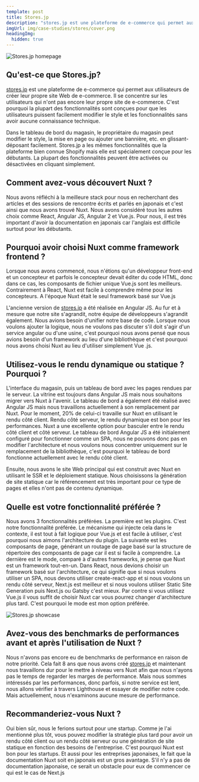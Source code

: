 ```yaml
---
template: post
title: Stores.jp
description: "stores.jp est une plateforme de e-commerce qui permet aux utilisateurs de créer leur propre site Web de e-commerce. Il se concentre sur les utilisateurs qui n'ont pas encore leur propre site de e-commerce. C'est pourquoi la plupart des fonctionnalités sont conçues pour que les utilisateurs puissent facilement modifier le style et les fonctionnalités sans avoir aucune connaissance technique."
imgUrl: img/case-studies/stores/cover.png
headingImg:
  hidden: true
---
```


![Stores.jp homepage](img/case-studies/stores/main.png)

## Qu'est-ce que Stores.jp?

[stores.jp](http://stores.jp) est une plateforme de e-commerce qui permet aux utilisateurs de créer leur propre site Web de e-commerce. Il se concentre sur les utilisateurs qui n'ont pas encore leur propre site de e-commerce. C'est pourquoi la plupart des fonctionnalités sont conçues pour que les utilisateurs puissent facilement modifier le style et les fonctionnalités sans avoir aucune connaissance technique.

Dans le tableau de bord du magasin, le propriétaire du magasin peut modifier le style, la mise en page ou ajouter une bannière, etc. en glissant-déposant facilement. Stores.jp a les mêmes fonctionnalités que la plateforme bien connue Shopify mais elle est spécialement conçue pour les débutants. La plupart des fonctionnalités peuvent être activées ou désactivées en cliquant simplement.

## Comment avez-vous découvert Nuxt ?

Nous avons réfléchi à la meilleure stack pour nous en recherchant des articles et des sessions de rencontre écrits et parlés en japonais et c'est ainsi que nous avons trouvé Nuxt. Nous avons considéré tous les autres choix comme React, Angular JS, Angular 2 et Vue.js. Pour nous, il est très important d'avoir la documentation en japonais car l'anglais est difficile surtout pour les débutants.

## Pourquoi avoir choisi Nuxt comme framework frontend ?

Lorsque nous avons commencé, nous n'étions qu'un développeur front-end et un concepteur et parfois le concepteur devait éditer du code HTML, donc dans ce cas, les composants de fichier unique Vue.js sont les meilleurs. Contrairement à React, Nuxt est facile à comprendre même pour les concepteurs. A l'époque Nuxt était le seul framework basé sur Vue.js

L'ancienne version de [stores.jp](http://stores.jp) a été réalisée en Angular JS. Au fur et à mesure que notre site s'agrandit, notre équipe de développeurs s'agrandit également. Nous avions besoin d'unifier notre base de code. Lorsque nous voulons ajouter la logique, nous ne voulons pas discuter s'il doit s'agir d'un service angular ou d'une usine, c'est pourquoi nous avons pensé que nous avions besoin d'un framework au lieu d'une bibliothèque et c'est pourquoi nous avons choisi Nuxt au lieu d'utiliser simplement Vue .js.


## Utilisez-vous le rendu dynamique ou statique ? Pourquoi ?

L'interface du magasin, puis un tableau de bord avec les pages rendues par le serveur. La vitrine est toujours dans Angular JS mais nous souhaitons migrer vers Nuxt à l'avenir. Le tableau de bord a également été réalisé avec Angular JS mais nous travaillons actuellement à son remplacement par Nuxt. Pour le moment, 20% de celui-ci travaille sur Nuxt en utilisant le rendu côté client. Rendu côté serveur, le rendu dynamique est bon pour les performances. Nuxt a une excellente option pour basculer entre le rendu côté client et côté serveur. Le tableau de bord Angular JS a été initialement configuré pour fonctionner comme un SPA, nous ne pouvons donc pas en modifier l'architecture et nous voulons nous concentrer uniquement sur le remplacement de la bibliothèque, c'est pourquoi le tableau de bord fonctionne actuellement avec le rendu côté client.

Ensuite, nous avons le site Web principal qui est construit avec Nuxt en utilisant le SSR et le déploiement statique. Nous choisissons la génération de site statique car le référencement est très important pour ce type de pages et elles n'ont pas de contenu dynamique.

## Quelle est votre fonctionnalité préférée ?

Nous avons 3 fonctionnalités préférées. La première est les plugins. C'est notre fonctionnalité préférée. Le mécanisme qui injecte cela dans le contexte, il est tout à fait logique pour Vue.js et est facile à utiliser, c'est pourquoi nous aimons l'architecture du plugin. La suivante est les composants de page, générant un routage de page basé sur la structure de répertoire des composants de page car il est si facile à comprendre. La dernière est le mode, comparé à d'autres frameworks, je pense que Nuxt est un framework tout-en-un. Dans React, nous devions choisir un framework basé sur l'architecture, ce qui signifie que si nous voulons utiliser un SPA, nous devons utiliser create-react-app et si nous voulons un rendu côté serveur, Next.js est meilleur et si nous voulons utiliser Static Site Generation puis Next.js ou Gatsby c'est mieux. Par contre si vous utilisez Vue.js il vous suffit de choisir Nuxt car vous pourrez changer d'architecture plus tard. C'est pourquoi le mode est mon option préférée.

![Stores.jp showcase](img/case-studies/stores/1.png)

## Avez-vous des benchmarks de performances avant et après l'utilisation de Nuxt ?

Nous n'avons pas encore eu de benchmarks de performance en raison de notre priorité. Cela fait 8 ans que nous avons créé [stores.jp](http://stores.jp) et maintenant nous travaillons dur pour le mettre à niveau vers Nuxt afin que nous n'ayons pas le temps de regarder les marges de performance. Mais nous sommes intéressés par les performances, donc parfois, si notre service est lent, nous allons vérifier à travers Lighthouse et essayer de modifier notre code. Mais actuellement, nous n'examinons aucune mesure de performance.

## Recommanderiez-vous Nuxt ?

Oui bien sûr, nous le ferions surtout pour une startup. Comme je l'ai mentionné plus tôt, vous pouvez modifier la stratégie plus tard pour avoir un rendu côté client ou un rendu côté serveur ou une génération de site statique en fonction des besoins de l'entreprise. C'est pourquoi Nuxt est bon pour les startups. Et aussi pour les entreprises japonaises, le fait que la documentation Nuxt soit en japonais est un gros avantage. S'il n'y a pas de documentation japonaise, ce serait un obstacle pour eux de commencer ce qui est le cas de Next.js
